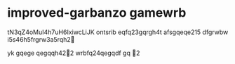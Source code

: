 # improved-garbanzo gamewrb
tN3qZ4oMuI4h7uH6IxiwcLiJK
ontsrib
eqfq23gqrgh4t
afsgqeqe215
dfgrwbw
i5s46h5frgrw3a5rqh2￑


yk
gqege
qegqqh42￐2
wrbfq24qegqdf
gq
￑2
